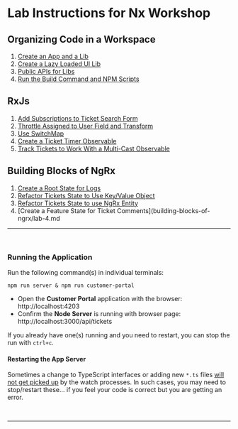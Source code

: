 # Lab Instructions for Nx Workshop

## Organizing Code in a Workspace
1. [Create an App and a Lib](organizing-code-in-a-workspace/lab-1.md)
1. [Create a Lazy Loaded UI Lib](organizing-code-in-a-workspace/lab-2.md)
1. [Public APIs for Libs](organizing-code-in-a-workspace/lab-3.md)
1. [Run the Build Command and NPM Scripts](organizing-code-in-a-workspace/lab-4.md)

## RxJs
1. [Add Subscriptions to Ticket Search Form](rxjs/lab-1.md)
1. [Throttle Assigned to User Field and Transform](rxjs/lab-2.md)
1. [Use SwitchMap](rxjs/lab-3.md)
1. [Create a Ticket Timer Observable](rxjs/lab-4.md)
1. [Track Tickets to Work With a Multi-Cast Observable](rxjs/lab-5.md)

## Building Blocks of NgRx
1. [Create a Root State for Logs](building-blocks-of-ngrx/lab-1.md)
1. [Refactor Tickets State to Use Key/Value Object](building-blocks-of-ngrx/lab-2.md)
1. [Refactor Tickets State to use NgRx Entity](building-blocks-of-ngrx/lab-3.md)
1. [Create a Feature State for Ticket Comments](building-blocks-of-ngrx/lab-4.md


----

<br/>

### Running the Application

Run the following command(s) in individual terminals:

```console
npm run server & npm run customer-portal
```


*  Open the **Customer Portal** application with the browser: http://localhost:4203 
*  Confirm the **Node Server** is running with browser page:  http://localhost:3000/api/tickets

If you already have one(s) running and you need to restart, you can stop the run with `ctrl+c`.

#### Restarting the App Server

Sometimes a change to TypeScript interfaces or adding new `*.ts` files <u>will not get picked up</u> by the watch processes. In such cases, you may need to stop/restart these... if you feel your code is correct but you are getting an error.


<br/>

----
